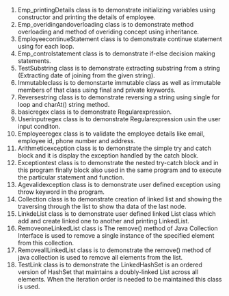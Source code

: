 1. Emp_printingDetails class is to demonstrate initializing variables using constructor and printing the details of employee.
2. Emp_overidingandoverloading class is to demonstrate method overloading and method of overiding concept using inheritance.
3. EmployeecontinueStatement class is to demonstrate continue statement using for each loop.
4. Emp_controlstatement class is to demonstrate if-else decision making statements.
5. TestSubstring class is to demonstrate extracting substring from a string (Extracting date of joining from the given string).
6. Immutableclass is to demonstarte immutable class as well as immutable members of that class using final and private keywords.
7. Reversestring class is to demonstrate reversing a string using single for loop and charAt() string method.
8. basicregex class is to demonstrate Regularexpression.
9. Userinputregex class is to demonstrate Regularexpression usin the user input conditon.
10. Employeeregex class is to validate the employee details like email, employee id, phone number and address.
11. Arithmeticexception class is to demonstrate the simple try and catch block and it is display the exception handled by the catch block.
12. Exceptiontest class is to demonstrate the nested try-catch block and in this program finally block also used in the same program and to execute the particular statement and function.
13. Agevalidexception class is to demonstrate user defined exception using throw keyword in the program.
14. Collection class is to demonstrate creation of linked list and showing the traversing through the list to show tha data of the last node.
15. LinkdeList class is to demonstrate user defined linked List class which add and create linked one to another and printing LinkedList.
16. RemoveoneLinkedList class is The remove() method of Java Collection Interface is used to remove a single instance of the specified element from this collection.
17. RemoveallLinkedList class is to demonstrate the remove() method of java collection is used to remove all elements from the list.
18. TestLink class is to demonstrate the LinkedHashSet is an ordered version of HashSet that maintains a doubly-linked List across all elements. When the iteration order is needed to be maintained this class is used.


